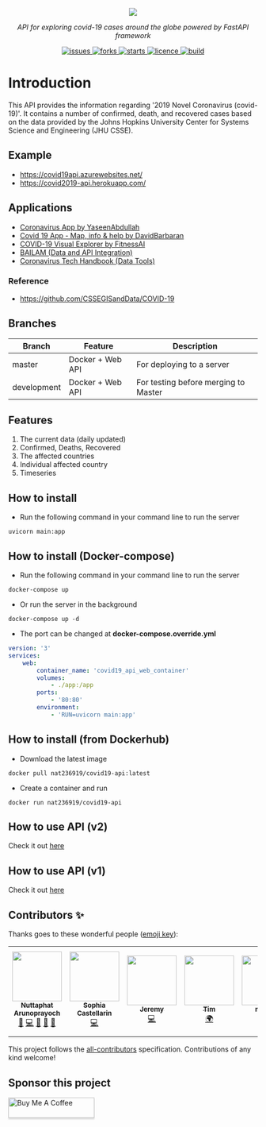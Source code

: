 <p align="center">
  <a href="https://nat236919.github.io/covid19-api/"><img src="https://i.ibb.co/Wg2yPBq/covid19-api-logo.png"></a>
</p>

<p align="center">
    <em>API for exploring covid-19 cases around the globe powered by FastAPI framework</em>
</p>

<p align="center">
  <a href="https://github.com/nat236919/covid19-api/issues" target="_blank">
      <img src="https://img.shields.io/github/issues/nat236919/covid19-api" alt="issues">
  </a>
  <a href="https://github.com/nat236919/covid19-api/network/members" target="_blank">
      <img src="https://img.shields.io/github/forks/nat236919/covid19-api" alt="forks">
  </a>
  <a href="https://github.com/nat236919/covid19-api/stargazers" target="_blank">
      <img src="https://img.shields.io/github/stars/nat236919/covid19-api" alt="starts">
  </a>
  <a href="https://github.com/nat236919/covid19-api/blob/master/LICENCE" target="_blank">
      <img src="https://img.shields.io/github/license/nat236919/covid19-api" alt="licence">
  </a>
  <a href="https://travis-ci.org/github/nat236919/covid19-api" target="_blank">
      <img src="https://travis-ci.org/nat236919/covid19-api.svg?branch=development" alt="build">
  </a>
</p>

# Introduction

This API provides the information regarding '2019 Novel Coronavirus (covid-19)'. It contains a number of confirmed, death, and recovered cases based on the data provided by the Johns Hopkins University Center for Systems Science and Engineering (JHU CSSE).

## Example

-   https://covid19api.azurewebsites.net/
-   https://covid2019-api.herokuapp.com/

## Applications

-   [Coronavirus App by YaseenAbdullah](https://github.com/YaseenAbdullah/coronavirus)
-   [Covid 19 App - Map, info & help by DavidBarbaran](https://github.com/DavidBarbaran/Covid19App)
-   [COVID-19 Visual Explorer by FitnessAI](https://www.fitnessai.com/covid-19-charts-coronavirus-growth-rate-visual-explorer)
-   [BAILAM (Data and API Integration)](https://www.bailam.com/covid19)
-   [Coronavirus Tech Handbook (Data Tools)](https://coronavirustechhandbook.com/data-tools)

### Reference

-   https://github.com/CSSEGISandData/COVID-19

## Branches

| Branch      | Feature          | Description                          |
| ----------- | ---------------- | ------------------------------------ |
| master      | Docker + Web API | For deploying to a server            |
| development | Docker + Web API | For testing before merging to Master |

## Features

1. The current data (daily updated)
2. Confirmed, Deaths, Recovered
3. The affected countries
4. Individual affected country
5. Timeseries

## How to install

-   Run the following command in your command line to run the server

```console
uvicorn main:app
```

## How to install (Docker-compose)

-   Run the following command in your command line to run the server

```console
docker-compose up
```

-   Or run the server in the background

```console
docker-compose up -d
```

-   The port can be changed at <b>docker-compose.override.yml</b>

```yml
version: '3'
services:
    web:
        container_name: 'covid19_api_web_container'
        volumes:
            - ./app:/app
        ports:
            - '80:80'
        environment:
            - 'RUN=uvicorn main:app'
```

## How to install (from Dockerhub)

-   Download the latest image

```console
docker pull nat236919/covid19-api:latest
```

-   Create a container and run

```console
docker run nat236919/covid19-api
```

## How to use API (v2)

Check it out [here](./api_docs/v2.md)

## How to use API (v1)

Check it out [here](./api_docs/v1.md)

## Contributors ✨

Thanks goes to these wonderful people ([emoji key](https://allcontributors.org/docs/en/emoji-key)):

<!-- ALL-CONTRIBUTORS-LIST:START - Do not remove or modify this section -->
<!-- prettier-ignore-start -->
<!-- markdownlint-disable -->
<table>
  <tr>
    <td align="center"><a href="https://nuttaphat.com"><img src="https://avatars0.githubusercontent.com/u/9074112?v=4?s=100" width="100px;" alt=""/><br /><sub><b>Nuttaphat Arunoprayoch</b></sub></a><br /><a href="#maintenance-nat236919" title="Maintenance">🚧</a> <a href="https://github.com/nat236919/covid19-api/commits?author=nat236919" title="Code">💻</a> <a href="https://github.com/nat236919/covid19-api/issues?q=author%3Anat236919" title="Bug reports">🐛</a> <a href="https://github.com/nat236919/covid19-api/commits?author=nat236919" title="Documentation">📖</a> <a href="https://github.com/nat236919/covid19-api/pulls?q=is%3Apr+reviewed-by%3Anat236919" title="Reviewed Pull Requests">👀</a></td>
    <td align="center"><a href="https://github.com/soapy1"><img src="https://avatars0.githubusercontent.com/u/976973?v=4?s=100" width="100px;" alt=""/><br /><sub><b>Sophia Castellarin</b></sub></a><br /><a href="https://github.com/nat236919/covid19-api/commits?author=soapy1" title="Code">💻</a></td>
    <td align="center"><a href="https://keybase.io/endoffile78"><img src="https://avatars2.githubusercontent.com/u/11342054?v=4?s=100" width="100px;" alt=""/><br /><sub><b>Jeremy</b></sub></a><br /><a href="https://github.com/nat236919/covid19-api/commits?author=endoffile78" title="Code">💻</a></td>
    <td align="center"><a href="https://github.com/ChooseYourPlan"><img src="https://avatars2.githubusercontent.com/u/32968964?v=4?s=100" width="100px;" alt=""/><br /><sub><b>Tim</b></sub></a><br /><a href="#translation-ChooseYourPlan" title="Translation">🌍</a></td>
    <td align="center"><a href="https://github.com/melsaa"><img src="https://avatars0.githubusercontent.com/u/32761948?v=4?s=100" width="100px;" alt=""/><br /><sub><b>melsaa</b></sub></a><br /><a href="https://github.com/nat236919/covid19-api/commits?author=melsaa" title="Code">💻</a></td>
    <td align="center"><a href="https://github.com/owen-duncan-snobel"><img src="https://avatars.githubusercontent.com/u/43126781?v=4?s=100" width="100px;" alt=""/><br /><sub><b>owen-duncan-snobel</b></sub></a><br /><a href="https://github.com/nat236919/covid19-api/commits?author=owen-duncan-snobel" title="Code">💻</a> <a href="https://github.com/nat236919/covid19-api/commits?author=owen-duncan-snobel" title="Documentation">📖</a> <a href="#financial-owen-duncan-snobel" title="Financial">💵</a></td>
    <td align="center"><a href="https://www.linkedin.com/in/maria-sitkovets-03994b159/"><img src="https://avatars.githubusercontent.com/u/28634142?v=4?s=100" width="100px;" alt=""/><br /><sub><b>Maria Sitkovets</b></sub></a><br /><a href="https://github.com/nat236919/covid19-api/commits?author=mSitkovets" title="Code">💻</a></td>
  </tr>
</table>

<!-- markdownlint-restore -->
<!-- prettier-ignore-end -->

<!-- ALL-CONTRIBUTORS-LIST:END -->

This project follows the [all-contributors](https://github.com/all-contributors/all-contributors) specification. Contributions of any kind welcome!

## Sponsor this project

<a href="https://www.buymeacoffee.com/HdYFLQU" target="_blank"><img src="https://www.buymeacoffee.com/assets/img/custom_images/orange_img.png" alt="Buy Me A Coffee" style="height: 41px !important;width: 174px !important;box-shadow: 0px 3px 2px 0px rgba(190, 190, 190, 0.5) !important;" ></a>
